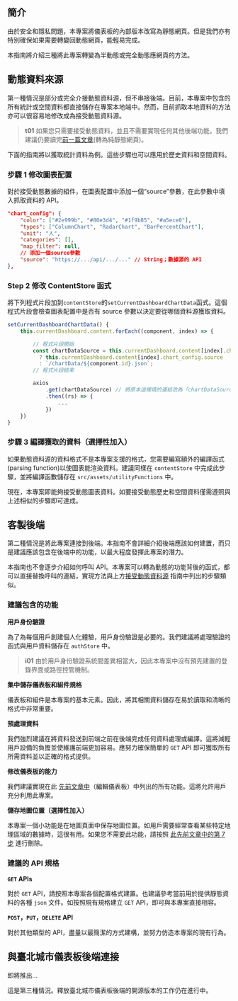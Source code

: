 ## 簡介

由於安全和隱私問題，本專案將儀表板的內部版本改寫為靜態網頁。但是我們亦有特別確保如果需要轉變回動態網頁，能輕易完成。

本指南將介紹三種將此專案轉變為半動態或完全動態應網頁的方法。

## 動態資料來源

第一種情況是部分或完全介接動態資料源，但不串接後端。目前，本專案中包含的所有統計或空間資料都直接儲存在專案本地端中。然而，目前抓取本地資料的方法亦可以很容易地修改成為接受動態資料源。

> **t01**
> 如果您只需要接受動態資料，並且不需要實現任何其他後端功能，我們建議仍要讀完[前一篇文章](/front-end/create-a-static-application)(轉為純靜態網頁)。

下面的指南將以獲取統計資料為例。這些步驟也可以應用於歷史資料和空間資料。

### 步驟 1 修改圖表配置

對於接受動態數據的組件，在圖表配置中添加一個“source”參數，在此參數中填入抓取資料的 API。

```json
"chart_config": {
    "color": ["#2e999b", "#80e3d4", "#1f9b85", "#a5ece0"],
    "types": ["ColumnChart", "RadarChart", "BarPercentChart"],
    "unit": "人",
    "categories": [],
	"map_filter": null,
    // 添加一個source參數
    "source": "https://.../api/.../..." // String；數據源的 API
},
```

### Step 2 修改 ContentStore 函式

將下列程式片段加到`contentStore`的`setCurrentDashboardChartData`函式。這個程式片段會檢查圖表配置中是否有 source 參數以決定要從哪個資料源獲取資料。

```js
setCurrentDashboardChartData() {
    this.currentDashboard.content.forEach((component, index) => {

        // 程式片段開始
        const chartDataSource = this.currentDashboard.content[index].chart_config.source
          ? this.currentDashboard.content[index].chart_config.source
          : `/chartData/${component.id}.json`;
        // 程式片段結束

        axios
            .get(chartDataSource) // 將原本這裡填的連結改為「chartDataSource」
            .then((rs) => {
                ...
            })
    })
}
```

### 步驟 3 編譯獲取的資料（選擇性加入）

如果動態資料源的資料格式不是本專案支援的格式，您需要編寫額外的編譯函式(parsing function)以使圖表能渲染資料。建議同樣在 `contentStore` 中完成此步驟，並將編譯函數儲存在 `src/assets/utilityFunctions` 中。

現在，本專案即能夠接受動態圖表資料。如要接受動態歷史和空間資料僅需遵照與上述相似的步驟即可達成。

## 客製後端

第二種情況是將此專案連接到後端。本指南不會詳細介紹後端應該如何建置，而只是建議應該包含在後端中的功能，以最大程度發揮此專案的潛力。

本指南也不會逐步介紹如何呼叫 API。本專案可以轉為動態的功能背後的函式，都可以直接替換呼叫的連結，實現方法與上方[接受動態資料源](/front-end/create-a-dynamic-application#dynamic-data-source) 指南中列出的步驟類似。

### 建議包含的功能

**用戶身份驗證**

為了為每個用戶創建個人化體驗，用戶身份驗證是必要的。我們建議將處理驗證的函式與用戶資料儲存在 `authStore` 中。

> **i01**
> 由於用戶身份驗證系統間差異相當大，因此本專案中沒有預先建置的登錄界面或路徑控管機制。

**集中儲存儀表板和組件規格**

儀表板和組件是本專案的基本元素。因此，將其相關資料儲存在易於讀取和清晰的格式中非常重要。

**預處理資料**

我們強烈建議在將資料發送到前端之前在後端完成任何資料處理或編譯。這將減輕用戶設備的負擔並使維護前端更加容易。應努力確保簡單的 `GET` API 即可獲取所有所需資料並以正確的格式提供。

**修改儀表板的能力**

我們建議實現在此 [先前文章中](/front-end/modifying-a-dashboard)（編輯儀表板）中列出的所有功能。這將允許用戶充分利用此專案。

**儲存地圖位置（選擇性加入）**

本專案一個小功能是在地圖頁面中保存地圖位置。如用戶需要經常查看某些特定地理區域的數據時，這很有用。如果您不需要此功能，請按照 [此先前文章中的第 7 步](/front-end/create-a-static-application#step-7-mapcontainer.vue) 進行刪除。

### 建議的 API 規格

**`GET` APIs**

對於 `GET` API，請按照本專案各個配置格式建置。也建議參考當前用於提供靜態資料的各種 `json` 文件。如按照現有規格建立 `GET` API，即可與本專案直接相容。

**`POST`，`PUT`，`DELETE` API**

對於其他類型的 API，盡量以最簡潔的方式建構，並努力仿造本專案的現有行為。

## 與臺北城市儀表板後端連接

即將推出...

這是第三種情況。釋放臺北城市儀表板後端的開源版本的工作仍在進行中。
